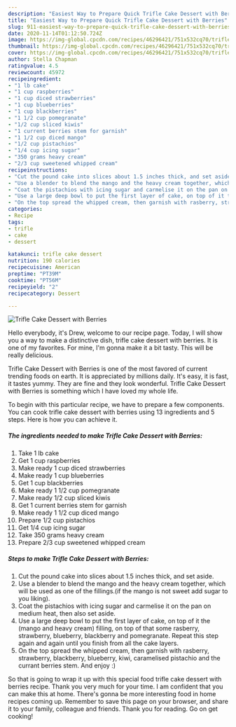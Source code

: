 ```yaml
---
description: "Easiest Way to Prepare Quick Trifle Cake Dessert with Berries"
title: "Easiest Way to Prepare Quick Trifle Cake Dessert with Berries"
slug: 911-easiest-way-to-prepare-quick-trifle-cake-dessert-with-berries
date: 2020-11-14T01:12:50.724Z
image: https://img-global.cpcdn.com/recipes/46296421/751x532cq70/trifle-cake-dessert-with-berries-recipe-main-photo.jpg
thumbnail: https://img-global.cpcdn.com/recipes/46296421/751x532cq70/trifle-cake-dessert-with-berries-recipe-main-photo.jpg
cover: https://img-global.cpcdn.com/recipes/46296421/751x532cq70/trifle-cake-dessert-with-berries-recipe-main-photo.jpg
author: Stella Chapman
ratingvalue: 4.5
reviewcount: 45972
recipeingredient:
- "1 lb cake"
- "1 cup raspberries"
- "1 cup diced strawberries"
- "1 cup blueberries"
- "1 cup blackberries"
- "1 1/2 cup pomegranate"
- "1/2 cup sliced kiwis"
- "1 current berries stem for garnish"
- "1 1/2 cup diced mango"
- "1/2 cup pistachios"
- "1/4 cup icing sugar"
- "350 grams heavy cream"
- "2/3 cup sweetened whipped cream"
recipeinstructions:
- "Cut the pound cake into slices about 1.5 inches thick, and set aside."
- "Use a blender to blend the mango and the heavy cream together, which will be used as one of the fillings.(if the mango is not sweet add sugar to you liking)."
- "Coat the pistachios with icing sugar and carmelise it on the pan on medium heat, then also set aside."
- "Use a large deep bowl to put the first layer of cake, on top of it the (mango and heavy cream) filling, on top of that some rasberry, strawberry, blueberry, blackberry and pomegranate.  Repeat this step again and again until you finish from all the cake layers."
- "On the top spread the whipped cream, then garnish with rasberry, strawberry, blackberry, blueberry, kiwi, caramelised pistachio and the currant berries stem. And enjoy :)"
categories:
- Recipe
tags:
- trifle
- cake
- dessert

katakunci: trifle cake dessert 
nutrition: 190 calories
recipecuisine: American
preptime: "PT39M"
cooktime: "PT56M"
recipeyield: "2"
recipecategory: Dessert

---
```



![Trifle Cake Dessert with Berries](https://img-global.cpcdn.com/recipes/46296421/751x532cq70/trifle-cake-dessert-with-berries-recipe-main-photo.jpg)

Hello everybody, it's Drew, welcome to our recipe page. Today, I will show you a way to make a distinctive dish, trifle cake dessert with berries. It is one of my favorites. For mine, I'm gonna make it a bit tasty. This will be really delicious.



Trifle Cake Dessert with Berries is one of the most favored of current trending foods on earth. It is appreciated by millions daily. It's easy, it is fast, it tastes yummy. They are fine and they look wonderful. Trifle Cake Dessert with Berries is something which I have loved my whole life.


To begin with this particular recipe, we have to prepare a few components. You can cook trifle cake dessert with berries using 13 ingredients and 5 steps. Here is how you can achieve it.

<!--inarticleads1-->

##### The ingredients needed to make Trifle Cake Dessert with Berries:

1. Take 1 lb cake
1. Get 1 cup raspberries
1. Make ready 1 cup diced strawberries
1. Make ready 1 cup blueberries
1. Get 1 cup blackberries
1. Make ready 1 1/2 cup pomegranate
1. Make ready 1/2 cup sliced kiwis
1. Get 1 current berries stem for garnish
1. Make ready 1 1/2 cup diced mango
1. Prepare 1/2 cup pistachios
1. Get 1/4 cup icing sugar
1. Take 350 grams heavy cream
1. Prepare 2/3 cup sweetened whipped cream




<!--inarticleads2-->

##### Steps to make Trifle Cake Dessert with Berries:

1. Cut the pound cake into slices about 1.5 inches thick, and set aside.
1. Use a blender to blend the mango and the heavy cream together, which will be used as one of the fillings.(if the mango is not sweet add sugar to you liking).
1. Coat the pistachios with icing sugar and carmelise it on the pan on medium heat, then also set aside.
1. Use a large deep bowl to put the first layer of cake, on top of it the (mango and heavy cream) filling, on top of that some rasberry, strawberry, blueberry, blackberry and pomegranate.  Repeat this step again and again until you finish from all the cake layers.
1. On the top spread the whipped cream, then garnish with rasberry, strawberry, blackberry, blueberry, kiwi, caramelised pistachio and the currant berries stem. And enjoy :)




So that is going to wrap it up with this special food trifle cake dessert with berries recipe. Thank you very much for your time. I am confident that you can make this at home. There's gonna be more interesting food in home recipes coming up. Remember to save this page on your browser, and share it to your family, colleague and friends. Thank you for reading. Go on get cooking!
